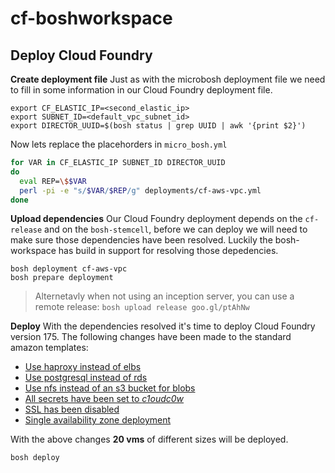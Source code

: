 cf-boshworkspace
================

## Deploy Cloud Foundry

__Create deployment file__
Just as with the microbosh deployment file we need to fill in some information in our Cloud Foundry deployment file.

```
export CF_ELASTIC_IP=<second_elastic_ip>
export SUBNET_ID=<default_vpc_subnet_id>
export DIRECTOR_UUID=$(bosh status | grep UUID | awk '{print $2}')
```

Now lets replace the placehorders in `micro_bosh.yml`

```bash
for VAR in CF_ELASTIC_IP SUBNET_ID DIRECTOR_UUID
do
  eval REP=\$$VAR
  perl -pi -e "s/$VAR/$REP/g" deployments/cf-aws-vpc.yml
done
```

__Upload dependencies__
Our Cloud Foundry deployment depends on the `cf-release` and on the `bosh-stemcell`, before we can deploy we will need to make sure those dependencies have been resolved. Luckily the bosh-workspace has build in support for resolving those depedencies. 
```
bosh deployment cf-aws-vpc
bosh prepare deployment
```
> Alternetavly when not using an inception server, you can use a remote release: 
`bosh upload release goo.gl/ptAhNw`

__Deploy__
With the dependencies resolved it's time to deploy Cloud Foundry version 175. The following changes have been made to the standard amazon templates:

- [Use haproxy instead of elbs](https://github.com/starkandwayne/cf-boshworkspace/blob/master/templates/cf-use-haproxy.yml)
- [Use postgresql instead of rds](https://github.com/starkandwayne/cf-boshworkspace/blob/master/templates/cf-use-postgresql.yml)
- [Use nfs instead of an s3 bucket for blobs](https://github.com/starkandwayne/cf-boshworkspace/blob/master/templates/cf-use-nfs.yml)
- [All secrets have been set to _c1oudc0w_](https://github.com/starkandwayne/cf-boshworkspace/blob/master/templates/cf-secrets.yml#L95)
- [SSL has been disabled](https://github.com/starkandwayne/cf-boshworkspace/blob/master/templates/cf-no-ssl.yml)
- [Single availability zone deployment](https://github.com/starkandwayne/cf-boshworkspace/blob/master/templates/cf-single-az.yml)

With the above changes __20 vms__ of different sizes will be deployed.

```
bosh deploy
```
